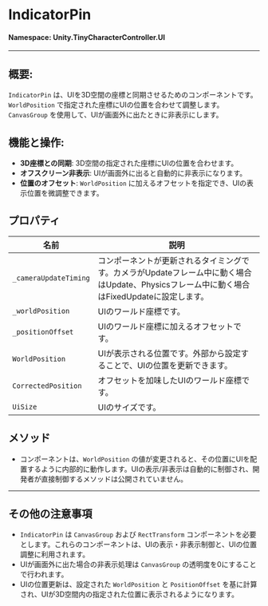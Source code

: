 ﻿# IndicatorPin

#### **Namespace**: Unity.TinyCharacterController.UI
---

## 概要:
`IndicatorPin` は、UIを3D空間の座標と同期させるためのコンポーネントです。`WorldPosition` で指定された座標にUIの位置を合わせて調整します。`CanvasGroup` を使用して、UIが画面外に出たときに非表示にします。

## 機能と操作:
- **3D座標との同期**: 3D空間の指定された座標にUIの位置を合わせます。
- **オフスクリーン非表示**: UIが画面外に出ると自動的に非表示になります。
- **位置のオフセット**: `WorldPosition` に加えるオフセットを指定でき、UIの表示位置を微調整できます。

## プロパティ
| 名前 | 説明 |
|------------------|------|
| `_cameraUpdateTiming` | コンポーネントが更新されるタイミングです。カメラがUpdateフレーム中に動く場合はUpdate、Physicsフレーム中に動く場合はFixedUpdateに設定します。 |
| `_worldPosition` | UIのワールド座標です。 |
| `_positionOffset` | UIのワールド座標に加えるオフセットです。 |
| `WorldPosition` | UIが表示される位置です。外部から設定することで、UIの位置を更新できます。 |
| `CorrectedPosition` | オフセットを加味したUIのワールド座標です。 |
| `UiSize` | UIのサイズです。 |

## メソッド
- コンポーネントは、`WorldPosition` の値が変更されると、その位置にUIを配置するように内部的に動作します。UIの表示/非表示は自動的に制御され、開発者が直接制御するメソッドは公開されていません。

---
## その他の注意事項
- `IndicatorPin` は `CanvasGroup` および `RectTransform` コンポーネントを必要とします。これらのコンポーネントは、UIの表示・非表示制御と、UIの位置調整に利用されます。
- UIが画面外に出た場合の非表示処理は `CanvasGroup` の透明度を0にすることで行われます。
- UIの位置更新は、設定された `WorldPosition` と `PositionOffset` を基に計算され、UIが3D空間内の指定された位置に表示されるようになります。
